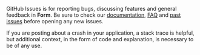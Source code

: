 GitHub Issues is for reporting bugs, discussing features and general feedback in **Form**. Be sure to check our [documentation](http://cocoadocs.org/docsets/Form), [FAQ](https://github.com/hyperoslo/Form/wiki/FAQ) and [past issues](https://github.com/hyperoslo/Form/issues?state=closed) before opening any new issues.

If you are posting about a crash in your application, a stack trace is helpful, but additional context, in the form of code and explanation, is necessary to be of any use.

